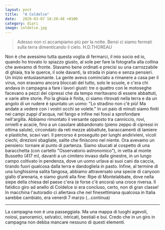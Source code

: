 ```yaml
---
layout: post
title:  "A Coldelce"
date:   2020-03-07 18:20:48 +0100
category: diari
image: coldelce.jpg
---
```

>Adesso non ci accampiamo più per la notte.
>Bensì ci siamo fermati sulla terra dimenticando il cielo.
>H.D.THOREAU
 
Non è che avessimo tutta questa voglia di fermarci, il mio socio ed io, quando ho trovato lo spiazzo giusto, al sole per fare la fotografia alla collina che avevamo di fronte.
Stavamo bene ordinati e precisi su una carrozzabile di ghiaia, tra le querce, il sole davanti, la strada in piano e senza pensieri. Un inizio entusiasmante. La gente aveva cominciato a rimanere a casa per il virus, non eravamo ancora bloccati del tutto, solo le scuole, e c'era chi andava in campagna a fare i lavori giusti: tre o quattro con le motoseghe facevano a pezzi dei cipressi che da tempo meritavano di essere abbattuti, e varie altre storie.
Poi la ghiaia è finita, ci siamo ritrovati nella terra e da un angolo di un rudere è spuntato un uomo: "Lo stradino non c'è più! Ma andate a vedere con i vostri occhi se volete."
In un paio di minuti siamo finiti nei campi zuppi d'acqua, nel fango e infine nei fossi a sprofondare nell'argilla. Abbiamo rimontato il versante opposto tra canniccio, rovi, ornielli e acacie, fino a un casolare abbandonato (pieno zeppo di cipressi in ottima salute), circondato da reti mezze abbattute, baraccamenti di lamiere e plastiche, scavi vari.
Il percorso è proseguito per lunghi andirivieni, vicoli ciechi, direzioni sbagliate, salite che finiscono nel niente. Ora avevamo un pensiero: tornare al punto di partenza.
Siamo sbucati al cospetto di una baracchetta (con cartello "Osservatorio astronomico"), in vetta al monte Bussetto (417 m), davanti a un cimitero invaso dalle ginestre, in un lungo campo coltivato in pendenza, dove un uomo urlava ai suoi cani da caccia, tirando fuori qualcosa dalla terra e dandogliela in pasto.
Infine, al termine di una lunghissima salita fangosa, abbiamo attraversato una specie di canyoon giallo d'arenaria, e siamo giunti alla fine: Ripe di Montelabbate, dove nella siepe della chiesa del paese c'era (e forse c'è ancora) una croce riversa.
Il fatidico giro ad anello di Coldelce si era concluso, certo, non di gran classe! In macchina l'autoradio ci allertava che nel finesettimana qualcosa in Italia sarebbe cambiato, era venerdì 7 marzo (...continua)
***
La campagna non è una passeggiata. Ma una mappa di luoghi agevoli, noiosi, panoramici, selvatici, intricati, bestiali e bui. Credo che in un giro in campagna non debba mancare nessuno di questi elementi.
